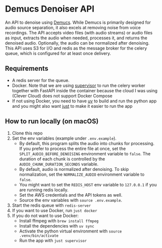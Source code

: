 # Demucs Denoiser API

An API to denoise using [Demucs](https://github.com/facebookresearch/demucs). While Demucs is primarily designed for audio source separation, it also excels at removing noise from voice recordings.
The API accepts video files (with audio streams) or audio files as input, extracts the audio when needed, processes it, and returns the denoised audio. Optionally, the audio can be normalized after denoising. This API uses S3 for I/O and redis as the message broker for the celery queue, which is configured for at least once delivery.

## Requirements

- A redis server for the queue.
- Docker. Note that we are using [supervisor](http://supervisord.org/) to run the celery worker together with FastAPI inside the container because the cloud I was using (Clever Cloud) does not support Docker Compose
- If not using Docker, you need to have [uv](https://docs.astral.sh/uv/getting-started/installation/) to build and run the python app and you might also want [just](https://just.systems/man/en/introduction.html) to make it easier to run the app

## How to run locally (on macOS)

1. Clone this repo
2. Set the env variables (example under `.env.example`).
   - By default, this program splits the audio into chunks for processing. If you prefer to process the entire file at once, set the `SPLIT_AUDIO_BEFORE_DENOISING` environment variable to `false`. The duration of each chunk is controlled by the `AUDIO_CHUNK_DURATION_SECONDS` variable.
   - By default, audio is normalized after denoising. To skip normalization, set the `NORMALIZE_AUDIO` environment variable to `false`.
   - You might want to set the `REDIS_HOST` env variable to `127.0.0.1` if you are running redis locally.
   - Set the AWS credentials and the API tokens as well.
   - Source the env variables with `source .env.example`.
3. Start the redis queue with `redis-server`
4. If you want to use Docker, run `just docker`
5. If you do not want to use Docker:
   - Install ffmpeg with `brew install ffmpeg`
   - Install the dependencies with `uv sync`
   - Activate the python virtual environment with `source .venv/bin/activate`
   - Run the app with `just supervisor`
